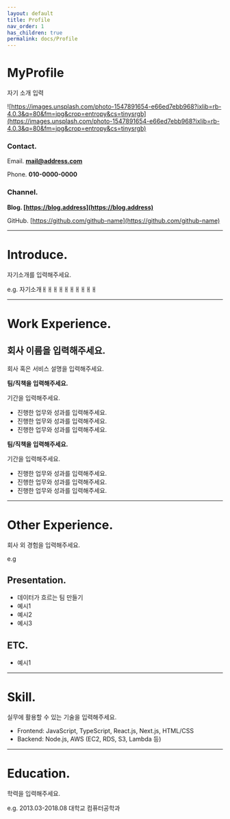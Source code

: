 ```yaml
---
layout: default
title: Profile
nav_order: 1
has_children: true
permalink: docs/Profile
---
```


# MyProfile

자기 소개 입력 

![https://images.unsplash.com/photo-1547891654-e66ed7ebb968?ixlib=rb-4.0.3&q=80&fm=jpg&crop=entropy&cs=tinysrgb](https://images.unsplash.com/photo-1547891654-e66ed7ebb968?ixlib=rb-4.0.3&q=80&fm=jpg&crop=entropy&cs=tinysrgb)

### Contact.

Email. **mail@address.com**

Phone. **010-0000-0000**

### Channel.

**Blog. [https://blog.address](https://blog.address)**

GitHub. [https://github.com/github-name](https://github.com/github-name)

---

# Introduce.

자기소개를 입력해주세요.

e.g.
자기소개ㅐㅐㅐㅐㅐㅐㅐㅐㅐㅐ

---

# Work Experience.

## 회사 이름을 입력해주세요.

회사 혹은 서비스 설명을 입력해주세요.

**팀/직책을 입력해주세요.**

기간을 입력해주세요.

- 진행한 업무와 성과를 입력해주세요.
- 진행한 업무와 성과를 입력해주세요.
- 진행한 업무와 성과를 입력해주세요.

**팀/직책을 입력해주세요.**

기간을 입력해주세요.

- 진행한 업무와 성과를 입력해주세요.
- 진행한 업무와 성과를 입력해주세요.
- 진행한 업무와 성과를 입력해주세요.


---

# Other Experience.

회사 외 경험을 입력해주세요.

e.g

## Presentation.

- 데이터가 흐르는 팀 만들기
- 예시1
- 예시2
- 예시3


## ETC.

- 예시1

---

# Skill.

실무에 활용할 수 있는 기술을 입력해주세요.

- Frontend: JavaScript, TypeScript, React.js, Next.js, HTML/CSS
- Backend: Node.js, AWS (EC2, RDS, S3, Lambda 등)

---

# Education.

학력을 입력해주세요. 

e.g. 2013.03-2018.08 대학교 컴퓨터공학과